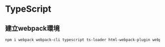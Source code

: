 # TypeScript

## 建立webpack環境
```bash
npm i webpack webpack-cli typescript ts-loader html-webpack-plugin webpack-dev-server -D
```